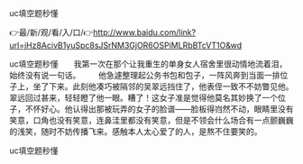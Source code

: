 uc填空题秒懂

👉最/新/观/看/入/口/👉http://www.baidu.com/link?url=jHz8AcivB1yuSpc8sJSrNM3GjOR6OSPiMLRbBTcVT1O&wd

uc填空题秒懂　　我第一次在那个让我重生的单身女人宿舍里很动情地流着泪，始终没有说一句话。
　　他急遽整理起公务书包和包子，一阵风奔到当面一排位子上，坐了下来。此刻他凑巧被隔邻的吴翠远挡住了，他表侄一致不不妨瞥见他。翠远回过甚来，轻轻瞪了他一眼。糟了！这女子准是觉得他莫名其妙换了一个位子，不怀好心。他认得出那被玩弄的女子的脸谱——脸板得岿然不动，眼睛里没有笑意，口角也没有笑意，连鼻洼里都没有笑意，但是不领会什么场合有一点颤巍巍的浅笑，随时不妨传播飞来。感触本人太心爱了的人，是熬不住要笑的。


uc填空题秒懂
